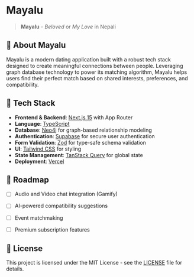 # Mayalu

> **Mayalu** - *Beloved* or *My Love* in Nepali

## 💖 About Mayalu

Mayalu is a modern dating application built with a robust tech stack designed to create meaningful connections between people. Leveraging graph database technology to power its matching algorithm, Mayalu helps users find their perfect match based on shared interests, preferences, and compatibility.

## 🚀 Tech Stack

- **Frontend & Backend**: [Next.js 15](https://nextjs.org/) with App Router
- **Language**: [TypeScript](https://www.typescriptlang.org/)
- **Database**: [Neo4j](https://neo4j.com/) for graph-based relationship modeling
- **Authentication**: [Supabase](https://supabase.com/) for secure user authentication
- **Form Validation**: [Zod](https://github.com/colinhacks/zod) for type-safe schema validation
- **UI**: [Tailwind CSS](https://tailwindcss.com/) for styling
- **State Management**: [TanStack Query](https://tanstack.com/query/latest) for global state
- **Deployment**: [Vercel](https://vercel.com/)

## 🚧 Roadmap

- [ ] Audio and Video chat integration (Gamify)
- [ ] AI-powered compatibility suggestions
- [ ] Event matchmaking
- [ ] Premium subscription features


## 📄 License
This project is licensed under the MIT License - see the [LICENSE](LICENSE) file for details.

